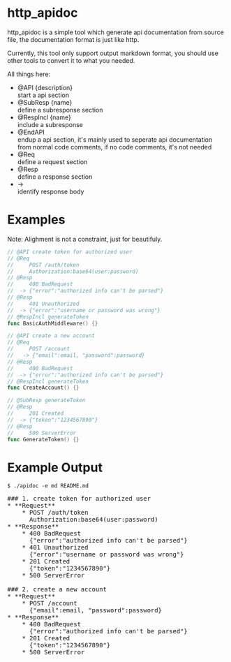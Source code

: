 # http_apidoc
http_apidoc is a simple tool which generate api documentation from source file,
the documentation format is just like http.

Currently, this tool only support output markdown format, you should use other tools to convert it to what you needed.

All things here:
* @API {description}             
  start a api section
* @SubResp {name}     
   define a subresponse section
* @RespIncl {name}  
   include a subresponse
* @EndAPI     
   endup a api section, it's mainly used to seperate api documentation from 
   normal code comments, if no code comments, it's not needed  
* @Req  
   define a request section
* @Resp  
   define a response section
* ->  
   identify response body


# Examples
Note: Alighment is not a constraint, just for beautifuly.

```Go
// @API create token for authorized user
// @Req
//     POST /auth/token
//     Authorization:base64(user:password)
// @Resp
//     400 BadRequest
//  -> {"error":"authorized info can't be parsed"}
// @Resp
//     401 Unauthorized
//  -> {"error":"username or password was wrong"}
// @RespIncl generateToken
func BasicAuthMiddleware() {}

// @API create a new account
// @Req
//     POST /account
//   -> {"email":email, "password":password}
// @Resp
//     400 BadRequest
//  -> {"error":"authorized info can't be parsed"}
// @RespIncl generateToken
func CreateAccount() {}

// @SubResp generateToken
// @Resp
//     201 Created
//  -> {"token":"1234567890"}
// @Resp
//     500 ServerError
func GenerateToken() {}
```

# Example Output
```Sh
$ ./apidoc -e md README.md
```
<pre>
### 1. create token for authorized user
* **Request**
    * POST /auth/token  
      Authorization:base64(user:password)  
* **Response**
    * 400 BadRequest  
      {"error":"authorized info can't be parsed"}  
    * 401 Unauthorized  
      {"error":"username or password was wrong"}  
    * 201 Created  
      {"token":"1234567890"}  
    * 500 ServerError  

### 2. create a new account
* **Request**
    * POST /account  
      {"email":email, "password":password}  
* **Response**
    * 400 BadRequest  
      {"error":"authorized info can't be parsed"}  
    * 201 Created  
      {"token":"1234567890"}  
    * 500 ServerError
</pre>


